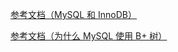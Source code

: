 [参考文档（MySQL 和 InnoDB）](https://draveness.me/mysql-innodb/)

[参考文档（为什么 MySQL 使用 B+ 树）](https://draveness.me/whys-the-design-mysql-b-plus-tree/)